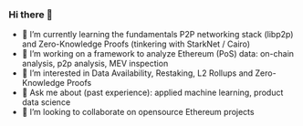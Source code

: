 ### Hi there 👋

- 🔭 I’m currently learning the fundamentals P2P networking stack (libp2p) and Zero-Knowledge Proofs (tinkering with StarkNet / Cairo) 
- 🌱 I’m working on a framework to analyze Ethereum (PoS) data: on-chain analysis, p2p analysis, MEV inspection
- 👀 I’m interested in Data Availability, Restaking, L2 Rollups and Zero-Knowledge Proofs
- 💬 Ask me about (past experience): applied machine learning, product data science 
- 💞️ I’m looking to collaborate on opensource Ethereum projects

<!--
**logixian/logixian** is a ✨ _special_ ✨ repository because its `README.md` (this file) appears on your GitHub profile.

Here are some ideas to get you started:

- 🔭 I’m currently working on ...
- 🌱 I’m currently learning ...
- 👯 I’m looking to collaborate on ...
- 🤔 I’m looking for help with ...
- 💬 Ask me about ...
- 📫 How to reach me: ...
- 😄 Pronouns: ...
- ⚡ Fun fact: ...
-->
